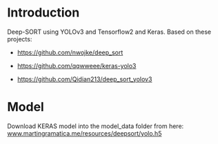 # Introduction
  Deep-SORT using YOLOv3 and Tensorflow2 and Keras. Based on these projects:
 
  - https://github.com/nwojke/deep_sort
  
  - https://github.com/qqwweee/keras-yolo3
  
  - https://github.com/Qidian213/deep_sort_yolov3

  # Model

  Download KERAS model into the model_data folder from here: www.martingramatica.me/resources/deepsort/yolo.h5